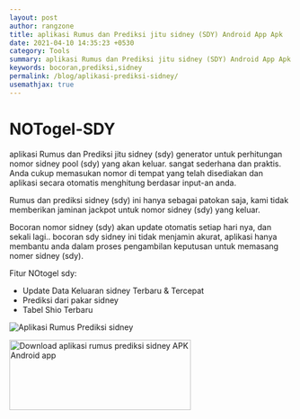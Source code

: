 ```yaml
---
layout: post
author: rangzone
title: aplikasi Rumus dan Prediksi jitu sidney (SDY) Android App Apk
date: 2021-04-10 14:35:23 +0530
category: Tools
summary: aplikasi Rumus dan Prediksi jitu sidney (SDY) Android App Apk
keywords: bocoran,prediksi,sidney
permalink: /blog/aplikasi-prediksi-sidney/
usemathjax: true
---
```

# NOTogel-SDY
aplikasi Rumus dan Prediksi jitu sidney (sdy) generator untuk perhitungan nomor sidney pool (sdy) yang akan keluar. sangat sederhana dan praktis. Anda cukup memasukan nomor di tempat yang telah disediakan dan aplikasi secara otomatis menghitung berdasar input-an anda.

Rumus dan prediksi sidney (sdy) ini hanya sebagai patokan saja, kami tidak memberikan jaminan jackpot untuk nomor sidney (sdy) yang keluar.

Bocoran nomor sidney (sdy) akan update otomatis setiap hari nya, dan sekali lagi.. bocoran sdy sidney ini tidak menjamin akurat, aplikasi hanya membantu anda dalam proses pengambilan keputusan untuk memasang nomer sidney (sdy).

Fitur NOtogel sdy:
- Update Data Keluaran sidney Terbaru & Tercepat
- Prediksi dari pakar sidney
- Tabel Shio Terbaru

![Aplikasi Rumus Prediksi sidney](https://i.ibb.co/2dwwMv5/web.png)

<a href="https://play.google.com/store/apps/details?id=rz.rumusprediksi.togelsidney" target="_blank"><img alt="Download aplikasi rumus prediksi sidney APK Android app" src="https://i.ibb.co/nnQBHcj/google-play-badge.png" width="323" height="125"></a>
